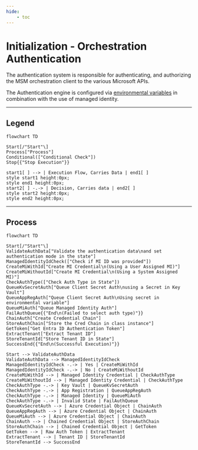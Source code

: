 ```yaml
---
hide:
    - toc
---
```

# Initialization - Orchestration Authentication

The authentication system is responsible for authenticating, and authorizing the MSM orchestration client to the various Microsoft APIs.

The Authentication engine is configured via [environmental variables](../../../Reference/Settings/Environmental-Variables-Reference.md) in combination with the use of managed identity.

---

## Legend

``` mermaid
flowchart TD

Start[/"Start"\]
Process["Process"]
Conditional(["Conditional Check"])
Stop{{"Stop Execution"}}

start1[ ] --> | Execution Flow, Carries Data | end1[ ]
style start1 height:0px;
style end1 height:0px;
start2[ ] -.-> | Decision, Carries data | end2[ ]
style start2 height:0px;
style end2 height:0px;
```

---

## Process

``` mermaid
flowchart TD

Start[/"Start"\]
ValidateAuthData["Validate the authentication data\nand set authentication mode in the state"]
ManagedIdentityIdCheck(["Check if MI ID was provided"])
CreateMiWithId["Create MI Credential\n(Using a User Assigned MI)"]
CreateMiWithoutId["Create MI Credential\n(Using a System Assigned MI)"]
CheckAuthType(["Check Auth Type in State"])
QueueKvSecretAuth["Queue Client Secret Auth\nusing a Secret in Key Vault"]
QueueAppRegAuth["Queue Client Secret Auth\nUsing secret in environmental variable"]
QueueMiAuth["Queue Managed Identity Auth"]
FailAuthQueue{{"End\n(Failed to select auth type)"}}
ChainAuth["Create Credential Chain"]
StoreAuthChain["Store the Cred Chain in class instance"]
GetToken["Get Entra ID Authentication Token"]
ExtractTenant["Extract Tenant ID"]
StoreTenantId["Store Tenant ID in State"]
SuccessEnd{{"End\n(Successful Execution)"}}

Start --> ValidateAuthData
ValidateAuthData --> ManagedIdentityIdCheck
ManagedIdentityIdCheck -.-> | Yes | CreateMiWithId
ManagedIdentityIdCheck -.-> | No | CreateMiWithoutId
CreateMiWithId --> | Managed Identity Credential | CheckAuthType
CreateMiWithoutId --> | Managed Identity Credential | CheckAuthType
CheckAuthType -.-> | Key Vault | QueueKvSecretAuth
CheckAuthType -.-> | App Registration | QueueAppRegAuth
CheckAuthType -.-> | Managed Identity | QueueMiAuth
CheckAuthType -.-> | Invalid State | FailAuthQueue
QueueKvSecretAuth --> | Azure Credential Object | ChainAuth
QueueAppRegAuth --> | Azure Credential Object | ChainAuth
QueueMiAuth --> | Azure Credential Object | ChainAuth
ChainAuth --> | Chained Credential Object | StoreAuthChain
StoreAuthChain --> | Chained Credential Object | GetToken
GetToken --> | Raw Auth Token | ExtractTenant
ExtractTenant --> | Tenant ID | StoreTenantId
StoreTenantId --> SuccessEnd
```
